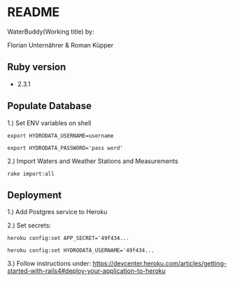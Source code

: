 # README

WaterBuddy(Working title) by:

Florian Unternährer & Roman Küpper

## Ruby version
- 2.3.1

## Populate Database
1.) Set ENV variables on shell

`export HYDRODATA_USERNAME=username`

`export HYDRODATA_PASSWORD='pass word'`

2.) Import Waters and Weather Stations and Measurements

`rake import:all`


## Deployment

1.) Add Postgres service to Heroku

2.) Set secrets:

`heroku config:set APP_SECRET='49f434...`

`heroku config:set HYDRODATA_USERNAME='49f434...`

3.) Follow instructions under: https://devcenter.heroku.com/articles/getting-started-with-rails4#deploy-your-application-to-heroku
